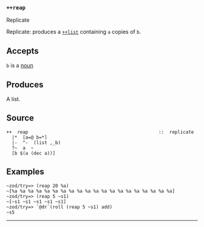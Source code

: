 ### `++reap`

Replicate

Replicate: produces a [`++list`]() containing `a` copies of `b`.

Accepts
-------

`b` is a [noun]()

Produces
--------

A list. 

Source
------

    ++  reap                                                ::  replicate
      |*  [a=@ b=*]
      |-  ^-  (list ,_b)
      ?~  a  ~
      [b $(a (dec a))]

Examples
--------

    ~zod/try=> (reap 20 %a)
    ~[%a %a %a %a %a %a %a %a %a %a %a %a %a %a %a %a %a %a %a %a]
    ~zod/try=> (reap 5 ~s1)
    ~[~s1 ~s1 ~s1 ~s1 ~s1]
    ~zod/try=> `@dr`(roll (reap 5 ~s1) add)
    ~s5



***
